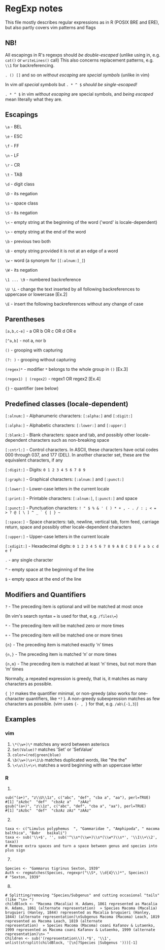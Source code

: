 # RegExp notes
This file mostly describes regular expressions as in R (POSIX BRE and ERE), but also partly covers vim patterns and flags

## NB!
All escapings in R's regexps should _be double-escaped_ (unlike using in, e.g. `cat()` or `writeLines()` call)
This also concerns replacement patterns, e.g. `\\1` for backreferencing.

`. () []` and so on _without escaping_ are _special symbols_ (unlike in vim)

In vim _all special symbols_ but `. * ^ $` _should be single-escaped!_

`. * ^ $` in vim _without escaping_ are special symbols, and _being escaped_ mean literally what they are.

## Escapings 
`\a` - BEL

`\e` - ESC

`\f` - FF

`\n` - LF

`\r` - CR

`\t` - TAB

`\d` - digit class

`\D` - its negation

`\s` - space class

`\S` - its negation

`\<` - empty string at the beginning of the word ('word' is locale-dependent)

`\>` - empty string at the end of the word

`\b` - previous two both

`\B` - empty string provided it is not at an edge of a word

`\w` - word (a synonym for `[[:alnum:]_]`)

`\W` - its negation

`\1 ... \9` - numbered backreference

`\U \L` - change the text inserted by all following backreferences to uppercase or lowercase [Ex.2]

`\E` - insert the following backreferences without any change of case

## Parentheses
`[a,b,c-e]` - a OR b OR c OR d OR e

`[^a,b]` - not a, nor b

`()` - grooping with capturing

`(?: )` - grooping without capturing

`(regex)*` - modifier `*` belongs to the whole group in `()` [Ex.3]

`(regex1) | (regex2)` - regex1 OR regex2 [Ex.4]

`{}` - quantifier (see below)

## Predefined classes (locale-dependent)
`[:alnum:]` - Alphanumeric characters: `[:alpha:]` and `[:digit:]`

`[:alpha:]` - Alphabetic characters: `[:lower:]` and `[:upper:]`

`[:blank:]` - Blank characters: space and tab, and possibly other locale-dependent characters such as non-breaking space

`[:cntrl:]` - Control characters. In ASCII, these characters have octal codes 000 through 037, and 177 (DEL). In another character set, these are the equivalent characters, if any

`[:digit:]` - Digits: `0 1 2 3 4 5 6 7 8 9`

`[:graph:]` - Graphical characters: `[:alnum:]` and `[:punct:]`

`[:lower:]` - Lower-case letters in the current locale

`[:print:]` - Printable characters: `[:alnum:]`, `[:punct:]` and space

`[:punct:]` - Punctuation characters: ``! " $ % & ' ( ) * + , - . / : ; < = > ? @ [ \ ] ^ _ ` { | } ~``

`[:space:]` - Space characters: tab, newline, vertical tab, form feed, carriage return, space and possibly other locale-dependent characters

`[:upper:]` - Upper-case letters in the current locale

`[:xdigit:]` - Hexadecimal digits: `0 1 2 3 4 5 6 7 8 9 A B C D E F a b c d e f`

`.` - any single character

`^` - empty space at the beginning of the line

`$` - empty space at the end of the line

## Modifiers and Quantifiers
`?` - The preceding item is optional and will be matched at most once

(In vim's search syntax `=` is used for that, e.g. `/files\=`)

`*` - The preceding item will be matched zero or more times

`+` - The preceding item will be matched one or more times

`{n}` - The preceding item is matched exactly ‘n’ times

`{n,}` - The preceding item is matched ‘n’ or more times

`{n,m}` - The preceding item is matched at least ‘n’ times, but not more than ‘m’ times

Normally, a repeated expression is greedy, that is, it matches as many characters as possible.

`{ }?` makes the quantifier minimal, or non-greedy (also works for one-character quantifiers, like `*?` ).
A non-greedy subexpression matches as few characters as possible.
(vim uses `{- , }` for that, e.g. `/ab\{-1,3}`)

## Examples
### vim

1. `\*(\w+)\*` matches any word between asteriscs
2. `Set(Value)?` matches 'Set' or 'SetValue'
3. `color=(red|green|blue)`
4. `\b(\w+)\s+\1\b` matches duplicated words, like "the the"
5. `\<\u\l\+\>\` matches a word beginning with an uppercase letter

### R
1.
```
sub("(a+)", "z\\U\\1z", c("abc", "def", "cba a", "aa"), perl=TRUE)
#[1] "zAzbc"  "def"  "cbzAz a"   "zAAz"
gsub("(a+)", "z\\1z", c("abc", "def", "cba a", "aa"), perl=TRUE)
#[1] "zAzbc"  "def"  "cbzAz zAz" "zAAz"
```
2.
```
taxa <- c("Limulus polyphemus  ", "Gammaridae ", "Amphipoda", " macoma balthica", "Babr   baikali")
taxa <- sub('\\+$', '', sub('^\\s*(\\w+)\\s*(\\w*)\\s*', '\\1\\+\\2', taxa))
# Remove extra spaces and turn a space between genus and species into plus sign
```
7.
```
Species <- "Gammarus tigrinus Sexton, 1939"
Auth <- regmatches(Species, regexpr("\\S*, \\d{4}\\)*", Species))
# "Sexton, 1939"
```
8.
```
# Splitting/removing "Species/Subgenus" and cutting occasional "tails" (like "\n» ")
childBlock <- "Macoma (Macalia) H. Adams, 1861 represented as Macalia H. Adams, 1861 (alternate representation)  » Species Macoma (Macalia) bruguieri (Hanley, 1844) represented as Macalia bruguieri (Hanley, 1844) (alternate representation)\nSubgenus Macoma (Macoma) Leach, 1819 represented as Macoma Leach, 1819 (alternate representation)  » Species Macoma (Macoma) coani Kafanov & Lutaenko, 1999 represented as Macoma coani Kafanov & Lutaenko, 1999 (alternate representation)\n» "
Children <- sub('(representation\\)).*$', '\\1', unlist(strsplit(childBlock, '[\n]?Species |Subgenus ')))[-1]
```